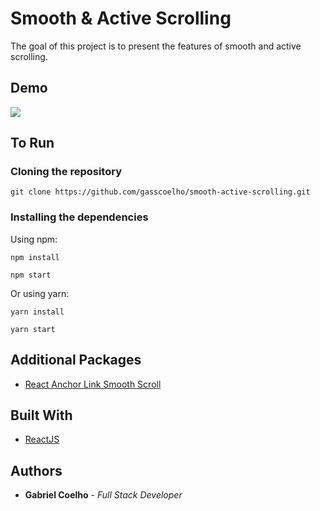 # Smooth & Active Scrolling

The goal of this project is to present the features of smooth and active scrolling.

## Demo

![](https://media.giphy.com/media/U5UfcVW6vXasdAA6f2/giphy.gif)

## To Run

### Cloning the repository

```
git clone https://github.com/gasscoelho/smooth-active-scrolling.git
```

### Installing the dependencies

Using npm:

```
npm install
```

```
npm start
```

Or using yarn:

```
yarn install
```

```
yarn start
```

## Additional Packages

* [React Anchor Link Smooth Scroll](https://www.npmjs.com/package/react-anchor-link-smooth-scroll)

## Built With

* [ReactJS](https://reactjs.org/)

## Authors

* **Gabriel Coelho** - *Full Stack Developer*
